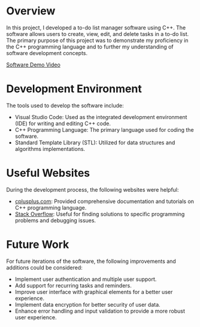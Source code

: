 # Overview

In this project, I developed a to-do list manager software using C++. The software allows users to create, view, edit, and delete tasks in a to-do list. The primary purpose of this project was to demonstrate my proficiency in the C++ programming language and to further my understanding of software development concepts.

[Software Demo Video](http://youtube.link.goes.here)

# Development Environment

The tools used to develop the software include:
- Visual Studio Code: Used as the integrated development environment (IDE) for writing and editing C++ code.
- C++ Programming Language: The primary language used for coding the software.
- Standard Template Library (STL): Utilized for data structures and algorithms implementations.

# Useful Websites

During the development process, the following websites were helpful:
- [cplusplus.com](http://www.cplusplus.com/): Provided comprehensive documentation and tutorials on C++ programming language.
- [Stack Overflow](https://stackoverflow.com/): Useful for finding solutions to specific programming problems and debugging issues.

# Future Work

For future iterations of the software, the following improvements and additions could be considered:
- Implement user authentication and multiple user support.
- Add support for recurring tasks and reminders.
- Improve user interface with graphical elements for a better user experience.
- Implement data encryption for better security of user data.
- Enhance error handling and input validation to provide a more robust user experience.
